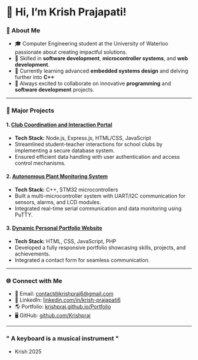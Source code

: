# 👋 Hi, I’m Krish Prajapati!

### 🚀 About Me
- 🎓 Computer Engineering student at the University of Waterloo passionate about creating impactful solutions.
- 🌟 Skilled in **software development**, **microcontroller systems**, and **web development**.
- 🌱 Currently learning advanced **embedded systems design** and delving further into **C++** 
- 💬 Always excited to collaborate on innovative **programming** and **software development** projects.

---

### 🌟 Major Projects  
#### 1. [Club Coordination and Interaction Portal](https://github.com/Krishpraj/Club-Coordination-and-Interaction-Portal)  
- **Tech Stack:** Node.js, Express.js, HTML/CSS, JavaScript  
- Streamlined student-teacher interactions for school clubs by implementing a secure database system.  
- Ensured efficient data handling with user authentication and access control mechanisms.  

#### 2. [Autonomous Plant Monitoring System](https://github.com/Krishpraj/Krishpraj-Autonomous-Plant-Monitoring-System)  
- **Tech Stack:** C++, STM32 microcontrollers  
- Built a multi-microcontroller system with UART/I2C communication for sensors, alarms, and LCD modules.  
- Integrated real-time serial communication and data monitoring using PuTTY.  

#### 3. [Dynamic Personal Portfolio Website](https://github.com/Krishpraj/Portfolio)  
- **Tech Stack:** HTML, CSS, JavaScript, PHP  
- Developed a fully responsive portfolio showcasing skills, projects, and achievements.  
- Integrated a contact form for seamless communication.  

---

### 🌐 Connect with Me
- 📧 Email: [contact@krishpraj6@gmail.com](mailto:contact@krishpraj6@gmail.com)  
- 💼 LinkedIn: [linkedin.com/in/krish-prajapati6](https://linkedin.com/in/krish-prajapati6)  
- 🌎 Portfolio: [krishpraj.github.io/Portfolio](https://krishpraj.github.io/Portfolio/)  
- 🖥️ GitHub: [github.com/Krishpraj](https://github.com/Krishpraj)  

---

### " A keyboard is a musical instrument " 
   - Krish 2025
